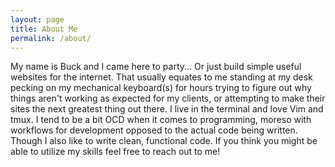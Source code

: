 ```yaml
---
layout: page
title: About Me
permalink: /about/
---
```


My name is Buck and I came here to party... Or just build simple useful websites for the internet. That usually equates to me standing at my desk pecking on my mechanical keyboard(s) for hours trying to figure out why things aren't working as expected for my clients, or attempting to make their sites the next greatest thing out there. I live in the terminal and love Vim and tmux. I tend to be a bit OCD when it comes to programming, moreso with workflows for development opposed to the actual code being written. Though I also like to write clean, functional code. If you think you might be able to utilize my skills feel free to reach out to me!
